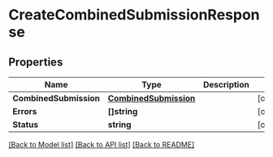 # CreateCombinedSubmissionResponse

## Properties
Name | Type | Description | Notes
------------ | ------------- | ------------- | -------------
**CombinedSubmission** | [**CombinedSubmission**](combined_submission.md) |  | [optional] 
**Errors** | **[]string** |  | [optional] 
**Status** | **string** |  | [optional] 

[[Back to Model list]](../README.md#documentation-for-models) [[Back to API list]](../README.md#documentation-for-api-endpoints) [[Back to README]](../README.md)


